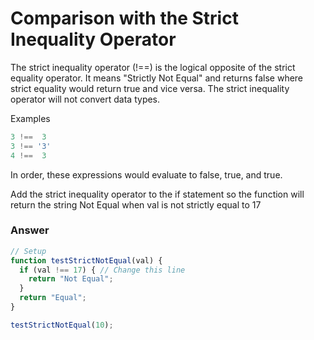 # Comparison with the Strict Inequality Operator

The strict inequality operator (!==) is the logical opposite of the strict equality operator. It means "Strictly Not Equal" and returns false where strict equality would return true and vice versa. The strict inequality operator will not convert data types.

Examples
```js
3 !==  3
3 !== '3'
4 !==  3

```

In order, these expressions would evaluate to false, true, and true.

Add the strict inequality operator to the if statement so the function will return the string Not Equal when val is not strictly equal to 17


### Answer

```js
// Setup
function testStrictNotEqual(val) {
  if (val !== 17) { // Change this line
    return "Not Equal";
  }
  return "Equal";
}

testStrictNotEqual(10);
```
